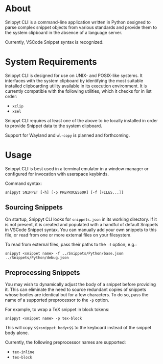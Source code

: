 # About
Snippyt CLI is a command-line application written in Python designed to parse
complex snippet objects from various standards and provide them to the system
clipboard in the absence of a language server.

Currently, VSCode Snippet syntax is recognized.

# System Requirements
Snippyt CLI is designed for use on UNIX- and POSIX-like systems. It interfaces
with the system clipboard by identifying the most suitable installed
clipboarding utility available in its execution environment. It is currently
compatible with the following utilities, which it checks for in list order:
- `xclip`
- `xsel`

Snippyt CLI requires at least one of the above to be locally installed in order
to provide Snippet data to the system clipboard.

Support for Wayland and `wl-copy` is planned and forthcoming.

# Usage
Snippyt CLI is best used in a terminal emulator in a window manager or
configured for invocation with userspace keybinds.

Command syntax:
```
snippyt SNIPPET [-h] [-p PREPROCESSOR] [-f [FILES...]]
```

## Sourcing Snippets
On startup, Snippyt CLI looks for `snippets.json` in its working directory. If
it is not present, it is created and populated with a handful of default
Snippets in VSCode Snippet syntax. You can manually add your own snippets to
this file, or read from one or more external files on your filesystem.

To read from external files, pass their paths to the `-f` option, e.g.:
```
snippyt <snippet name> -f ../Snippets/Python/base.json ../Snippets/Python/debug.json
```

## Preprocessing Snippets
You may wish to dynamically adjust the body of a snippet before providing it.
This can eliminate the need to source redundant copies of snippets whose bodies
are identical but for a few characters. To do so, pass the name of a supported
preprocessor to the `-p` option.

For example, to wrap a TeX snippet in block tokens:
```
snippyt <snippet name> -p tex-block
```
This will copy `$$<snippet body>$$` to the keyboard instead of the snippet body
alone.

Currently, the following preprocessor names are supported:
- `tex-inline`
- `tex-block`

